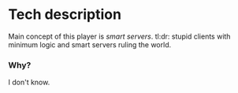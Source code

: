 # Tech description

Main concept of this player is *smart servers*.
tl:dr: stupid clients with minimum logic and smart
servers ruling the world.

### Why?
I don't know.